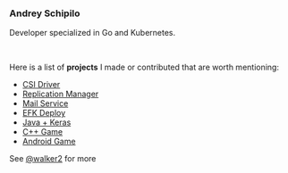 
### Andrey Schipilo 

Developer specialized in Go and Kubernetes. 

<br>

Here is a list of **projects** I made or contributed that are worth mentioning:
- [CSI Driver](https://github.com/dell/csi-powerstore)
- [Replication Manager](https://github.com/dell/csm-replication)
- [Mail Service](https://github.com/ProjectZenMail/zenmail)
- [EFK Deploy](https://github.com/walker2/efk-stack)
- [Java + Keras](https://github.com/walker2/pcf-ml-demo)
- [C++ Game](https://github.com/walker2/SunflowerSpaniel)
- [Android Game](https://github.com/MinimumCosmic/MinimumCosmic)


See [@walker2](https://github.com/walker2) for more

